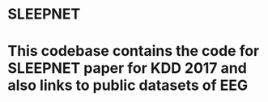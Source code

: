 # SLEEPNET
# This codebase contains the code for SLEEPNET paper for KDD 2017 and also links to public datasets of EEG

